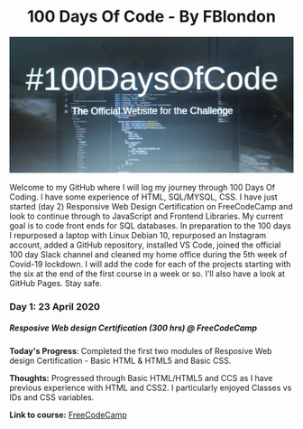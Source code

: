 <h1 align="center">100 Days Of Code - By FBlondon</h1>
<p align="center"> 
  <img src="/images/100DaysOfCodeDayOne.jpg" width="600">
</p>
<p align="justified">
Welcome to my GitHub where I will log my journey through 100 Days Of Coding. I have some experience of HTML, SQL/MYSQL, CSS. I have just started (day 2) Responsive Web Design Certification on FreeCodeCamp and look to continue through to JavaScript and Frontend Libraries. My current goal is to code front ends for SQL databases. In preparation to the 100 days I repurposed a laptop with Linux Debian 10, repurposed an Instagram account, added a GitHub repository, installed VS Code, joined the official 100 day Slack channel and cleaned my home office during the 5th week of Covid-19 lockdown. I will add the code for each of the projects starting with the six at the end of the first course in a week or so. I'll also have a look at GitHub Pages. Stay safe.
</p>
                                                    
### Day 1: 23 April 2020
##### Resposive Web design Certification (300 hrs) @ FreeCodeCamp

**Today's Progress**: Completed the first two modules of Resposive Web design Certification - Basic HTML & HTML5 and Basic CSS.

**Thoughts:** Progressed through Basic HTML/HTML5 and CCS as I have previous experience with HTML and CSS2. I particularly enjoyed Classes vs IDs and CSS variables.  

**Link to course:** [FreeCodeCamp](http://www.freecodecamp.org/learn)
